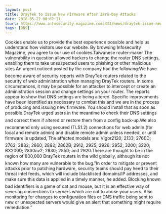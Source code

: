 ```yaml
---
layout: post
title: DrayTek to Issue New Firmware After Zero-Day Attacks
date: 2018-05-22 00:02:11
tourl: https://www.infosecurity-magazine.com:443/news/draytek-issue-new-firmware-after/
tags: [DNS]
---
```

Cookies enable us to provide the best experience possible and help us understand how visitors use our website. By browsing Infosecurity Magazine, you agree to our use of cookies.Taiwanese router-maker The vulnerability in question allowed hackers to change the router DNS settings, enabling them to take unsuspected users to phishing or other malicious sites.An urgent noticed posted by the company had the following:We have become aware of security reports with DrayTek routers related to the security of web administration when managing DrayTek routers. In some circumstances, it may be possible for an attacker to intercept or create an administration session and change settings on your router. The reports appear to show that DNS settings are being altered. Specific improvements have been identified as necessary to combat this and we are in the process of producing and issuing new firmware. You should install that as soon as possible.DrayTek urged users in the meantime to check their DNS settings and correct them if altered or restore them from a config back-up.We also recommend only using secured (TLS1.2) connections for web admin (for local and remote admin) and disable remote admin unless needed, or until firmware is updated, The affected models are: Vigor2120; 2133; 2760D; 2762; 2832; 2860; 2862; 2862B; 2912; 2925; 2926; 2952; 3200; 3220; BX2000; 2830nv2; 2830; 2850; and 2920.There are thought to be in the region of 800,000 DrayTek routers in the wild globally, although its not known how many are vulnerable to the bug."In order to mitigate or prevent attacks prior to patching hardware, security teams should pay heed to their threat intel feeds, which will include blacklisted domains/IP addresses, and make sure this data is applied in a timely manner, he added. Blocking known bad identifiers is a game of cat and mouse, but it is an effective way of severing connections to servers which are out to abuse your users. Also monitoring for changes to configuration files or DNS traffic being sent to new or unexpected servers would give an alert that something might require remediation."